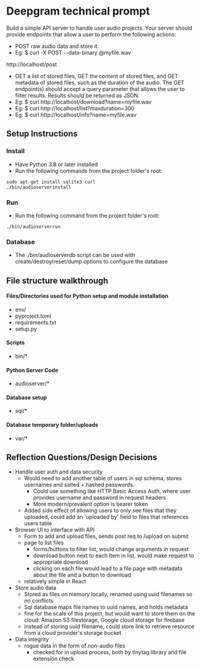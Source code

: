 # Deepgram technical prompt

Build a simple API server to handle user audio projects. Your server should provide endpoints that allow a user to perform the following actions: 

- POST raw audio data and store it. 
 - Eg: $ curl -X POST --data-binary @myfile.wav 

http://localhost/post 

- GET a list of stored files, GET the content of stored files, and GET metadata of stored files, such as the duration of the audio. The GET endpoint(s) should accept a query parameter that allows the user to filter results. Results should be returned as JSON. 
 - Eg: $ curl http://localhost/download?name=myfile.wav 
 - Eg: $ curl http://localhost/list?maxduration=300 
 - Eg: $ curl http://localhost/info?name=myfile.wav 

## Setup Instructions
### Install
- Have Python 3.8 or later installed
- Run the following commands from the project folder's root:
```
sudo apt-get install sqlite3 curl
./bin/audioserverinstall
```
### Run
- Run the following command from the project folder's root:
```
./bin/audioserverrun
```

### Database
- The ./bin/audioserverdb script can be used with create/destroy/reset/dump options to configure the database

## File structure walkthrough

#### Files/Directories used for Python setup and module installation
- env/
- pyproject.toml
- requirements.txt
- setup.py

#### Scripts
- bin/*

#### Python Server Code
- audioserver/*

#### Database setup
- sql/*

#### Database temporary folder/uploads
- var/*

## Reflection Questions/Design Decisions
 - Handle user auth and data security
   - Would need to add another table of users in sql schema, stores usernames and salted + hashed passwords.
     - Could use something like HTTP Basic Access Auth, where user provides username and password in request headers
     - More modern/prevalent option is bearer token
   - Added side effect of allowing users to only see files that they uploaded, could add an 'uploaded by' field to files that references users table
 - Browser UI to interface with API
   - Form to add and upload files, sends post req to /upload on submit
   - page to list files
     - forms/buttons to filter list, would change arguments in request
     - download button next to each item in list, would make request to appropriate download
     - clicking on each file would lead to a file page with metadata about the file and a button to download
   - relatively simple in React
 - Store audio data
   - Stored as files on memory locally, renamed using uuid filenames so no conflicts
   - Sql database maps file names to uuid names, and holds metadata
   - fine for the scale of this project, but would want to store them on the cloud: Amazon S3 filestorage, Google cloud storage for firebase
   - instead of storing uuid filename, could store link to retrieve resource from a cloud provider's storage bucket
 - Data integrity
   - rogue data in the form of non-audio files
     - checked for in upload process, both by tinytag library and file extension check